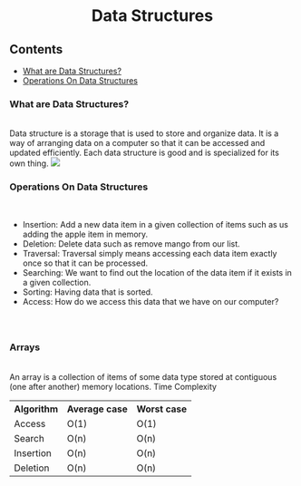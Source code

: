 <div align="center"><h1>Data Structures</h1></div>
<div>
  <h2>Contents</h2>
  <ul>
    <li><a href="https://github.com/Sreeragpa/DSA/blob/master/README.md#what-are-data-structures">What are Data Structures?</a></li>
    <li><a href="https://github.com/Sreeragpa/DSA/blob/master/README.md#operations-on-data-structures">Operations On Data Structures</a></li>
  </ul>
</div>
<h3>What are Data Structures?</h3><br>
<span>Data structure is a storage that is used to store and organize data. It is a way of arranging data on a computer so that it can be
accessed and updated efficiently. Each data structure is good and is specialized for its own thing.</span>
<img src="https://github.com/Sreeragpa/DSA/assets/84066738/7a5a356d-16fe-4960-821d-1ad8706c1613"></img>
<h3>Operations On Data Structures</h3><br>
<ul>
  <li>Insertion: Add a new data item in a given collection of items such as us adding the apple item in memory.</li>
  <li>Deletion: Delete data such as remove mango from our list.</li>
  <li>Traversal: Traversal simply means accessing each data item exactly once so that it can be processed.</li>
  <li>Searching: We want to find out the location of the data item if it exists in a given collection.</li>
  <li>Sorting: Having data that is sorted.</li>
  <li>Access: How do we access this data that we have on our computer?</li>
</ul>
<h3></h3><br>
<h3>Arrays</h3><br>
<span>An array is a collection of items of some data type stored at contiguous (one after another) memory locations.</span>
<span>Time Complexity</span>
<table>
  <tr>
    <th>Algorithm</th>
    <th>Average case</th>
    <th>Worst case</th>
  </tr>
  <tr>
    <td>Access</td>
    <td>O(1)</td>
    <td>O(1)</td>
  </tr>
  <tr>
    <td>Search</td>
    <td>O(n)</td>
    <td>O(n)</td>
  </tr>
  <tr>
    <td>Insertion</td>
    <td>O(n)</td>
    <td>O(n)</td>
  </tr>
  <tr>
    <td>Deletion</td>
    <td>O(n)</td>
    <td>O(n)</td>
  </tr>
</table>







